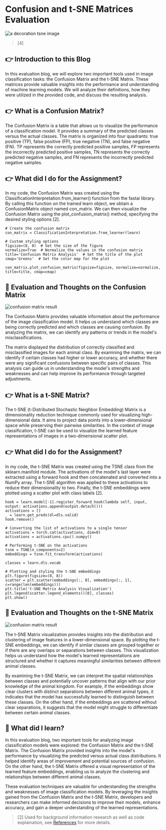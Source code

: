 # Confusion and t-SNE Matrices Evaluation

![a decoration tsne image](/images/tsne-python.jpeg)
> [4]

## 👉 Introduction to this Blog
In this evaluation blog, we will explore two important tools used in image classification tasks: the Confusion Matrix and the t-SNE Matrix. These matrices provide valuable insights into the performance and understanding of machine learning models. We will analyze their definitions, how they were utilized in the provided code, and discuss the resulting analysis. 

## 👉 What is a Confusion Matrix?
The Confusion Matrix is a table that allows us to visualize the performance of a classification model. It provides a summary of the predicted classes versus the actual classes. The matrix is organized into four quadrants: true positive (TP), false positive (FP), true negative (TN), and false negative (FN). TP represents the correctly predicted positive samples, FP represents the incorrectly predicted positive samples, TN represents the correctly predicted negative samples, and FN represents the incorrectly predicted negative samples. 

## 👉 What did I do for the Assignment?
In my code, the Confusion Matrix was created using the ClassificationInterpretation.from_learner() function from the fastai library. By calling this function on the trained learn object, we obtain a ConfusionMatrix object named con_matrix. We can then visualize the Confusion Matrix using the plot_confusion_matrix() method, specifying the desired styling options [2].

```
# Create the confusion matrix
con_matrix = ClassificationInterpretation.from_learner(learn)

# Custom styling options
figsize=(8, 8)  # Set the size of the figure
normalize=True  # Normalize the values in the confusion matrix
title='Confusion Matrix Analysis'  # Set the title of the plot
cmap='Greens'  # Set the color map for the plot

con_matrix.plot_confusion_matrix(figsize=figsize, normalize=normalize, title=title, cmap=cmap)

```

## 🧠 Evaluation and Thoughts on the Confusion Matrix

![confusion matrix result](/images/confusionmatrix.png)

The Confusion Matrix provides valuable information about the performance of the image classification model. It helps us understand which classes are being correctly predicted and which classes are causing confusion. By analyzing the matrix, we can identify any patterns or trends in the model's misclassifications.

The matrix displayed the distribution of correctly classified and misclassified images for each animal class. By examining the matrix, we can identify if certain classes had higher or lower accuracy, and whether there were any significant confusions between specific pairs of classes. This analysis can guide us in understanding the model's strengths and weaknesses and can help improve its performance through targeted adjustments.


## 👉 What is a t-SNE Matrix?
The t-SNE (t-Distributed Stochastic Neighbor Embedding) Matrix is a dimensionality reduction technique commonly used for visualizing high-dimensional data. It aims to project data points into a lower-dimensional space while preserving their pairwise similarities. In the context of image classification, t-SNE can be used to visualize the learned feature representations of images in a two-dimensional scatter plot.

## 👉 What did I do for the Assignment?
In my code, the t-SNE Matrix was created using the TSNE class from the sklearn.manifold module. The activations of the model's last layer were extracted using a forward hook and then concatenated and converted into a NumPy array. The t-SNE algorithm was applied to these activations to reduce their dimensionality to two. Finally, the t-SNE embeddings were plotted using a scatter plot with class labels [2].

```
hook = learn.model[-1].register_forward_hook(lambda self, input, output: activations.append(output.detach()))
activations = []
_ = learn.get_preds(dl=dls.valid)
hook.remove()

# Converting the list of activations to a single tensor
activations = torch.cat(activations, dim=0)
activations = activations.cpu().numpy()

# Performing t-SNE on the activations
tsne = TSNE(n_components=2)
embeddings = tsne.fit_transform(activations)

classes = learn.dls.vocab

# Plotting and styling the t-SNE embeddings
plt.figure(figsize=(8, 8))
scatter = plt.scatter(embeddings[:, 0], embeddings[:, 1], c=range(len(embeddings)))
plt.title('t-SNE Matrix Analysis Visualization')
plt.legend(scatter.legend_elements()[0], classes)
plt.show()

```

## 🧠 Evaluation and Thoughts on the t-SNE Matrix

![confusion matrix result](/images/t-SNEmatrix.png)

The t-SNE Matrix visualization provides insights into the distribution and clustering of image features in a lower-dimensional space. By plotting the t-SNE embeddings, we can identify if similar classes are grouped together or if there are any overlaps or separations between classes. This visualization helps us understand how the model's learned representations are structured and whether it captures meaningful similarities between different animal classes.

By examining the t-SNE Matrix, we can interpret the spatial relationships between classes and potentially uncover patterns that align with our prior knowledge of the animal kingdom. For example, if the embeddings show clear clusters with distinct separations between different animal types, it indicates that the model has successfully learned to distinguish between these classes. On the other hand, if the embeddings are scattered without clear separations, it suggests that the model might struggle to differentiate between certain animal classes.

## 🤔 What did I learn?

In this evaluation blog, two important tools for analyzing image classification models were explored: the Confusion Matrix and the t-SNE Matrix. The Confusion Matrix provided insights into the model's performance by visualizing the predicted versus actual class distributions. It helped identify areas of improvement and potential sources of confusion. On the other hand, the t-SNE Matrix offered a visual representation of the learned feature embeddings, enabling us to analyze the clustering and relationships between different animal classes.

These evaluation techniques are valuable for understanding the strengths and weaknesses of image classification models. By leveraging the insights gained from the Confusion Matrix and the t-SNE Matrix, developers and researchers can make informed decisions to improve their models, enhance accuracy, and gain a deeper understanding of the learned representations.

> [2] Used for background information research as well as code explaination, see [References](https://github.com/sukizzz/Suki-s-Fast.ai-Blog.github.io/tree/master#point_right-references) for more details. 




